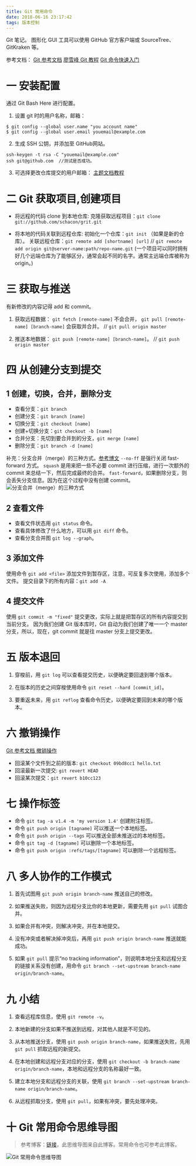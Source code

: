 ```yaml
---
title: Git 常用命令
date: 2018-06-16 23:17:42
tags: 版本控制
---
```

Git 笔记。
图形化 GUI 工具可以使用 GitHub 官方客户端或 SourceTree、GitKraken 等。

参考文档：
[Git 参考文档](https://git-scm.com/book/zh/v2/%E8%B5%B7%E6%AD%A5-%E5%88%9D%E6%AC%A1%E8%BF%90%E8%A1%8C-Git-%E5%89%8D%E7%9A%84%E9%85%8D%E7%BD%AE) 
[廖雪峰 Git 教程](https://www.liaoxuefeng.com/wiki/0013739516305929606dd18361248578c67b8067c8c017b000) 
[Git 命令快速入门](http://blog.jobbole.com/102957/)

# 一 安装配置
通过 Git Bash Here 进行配置。
1. 设置 git 时的用户名称，邮箱：
```
$ git config --global user.name "you account name"
$ git config --global user.email youemail@example.com
```

2. 生成 SSH 公钥，并添加至 GitHub网站。
```
ssh-keygen -t rsa -C "youemail@example.com"
ssh git@github.com  //测试是否成功。
```
3. 可选择更改仓库提交的用户邮箱：
[主题文档教程](https://help.github.com/articles/setting-your-commit-email-address-in-git/)

# 二 Git 获取项目,创建项目
- 将远程的代码 clone 到本地仓库:
克隆获取远程项目：`git clone git://github.com/schacon/grit.git`

- 将本地的代码关联到远程仓库:
初始化一个仓库：`git init` （如果是新的仓库）。
关联远程仓库：`git remote add [shortname] [url]`
// `git remote add origin git@server-name:path/repo-name.git`
(一个项目可以同时拥有好几个远端仓库为了能够区分，通常会起不同的名字。通常主远端仓库被称为origin。)

# 三 获取与推送
有新修改的内容记得 add 和 commit。

1. 获取远程数据：
`git fetch [remote-name]` 不会合并，
`git pull [remote-name] [branch-name]` 会获取并合并。 // `git pull origin master`

2. 推送本地数据：
`git push [remote-name] [branch-name]`。  // `git push origin master`

# 四 从创建分支到提交
## 1 创建，切换，合并，删除分支
- 查看分支：`git branch`
- 创建分支：`git branch [name]`
- 切换分支：`git checkout [name]`
- 创建+切换分支：`git checkout -b [name]`
- 合并分支：先切到要合并到的分支，`git merge [name]`
- 删除分支：`git branch -d [name]`

补充：分支合并（merge）的三种方式。[参考博文](https://www.cnblogs.com/charlesblc/p/6132384.html)
`--no-ff` 是强行关闭 fast-forward 方式。
`squash` 是用来把一些不必要 commit 进行压缩，进行一次额外的 commit 来总结一下，然后完成最终的合并。
`fast-forward`，如果删除分支，则会丢失分支信息。因为在这个过程中没有创建 commit。
![分支合并（merge）的三种方式](图1.PNG)

## 2 查看文件
- 查看文件状态用 `git status` 命令。
- 查看具体修改了什么地方，可以用 `git diff` 命令。
- 查看分支合并图 `git log --graph`。

## 3 添加文件
使用命令 `git add <file>` 添加文件到暂存区，注意，可反复多次使用，添加多个文件。
提交目录下的所有内容：`git add -A`

## 4 提交文件
使用 `git commit -m "fixed"` 提交更改，实际上就是把暂存区的所有内容提交到当前分支。
因为我们创建 Git 版本库时，Git 自动为我们创建了唯一一个 master 分支，所以，现在，git commit 就是往 master 分支上提交更改。

# 五 版本退回
1. 穿梭前，用 `git log` 可以查看提交历史，以便确定要回退到哪个版本。

2. 在版本的历史之间穿梭使用命令 `git reset --hard [commit_id]`。

3. 要重返未来，用 `git reflog` 查看命令历史，以便确定要回到未来的哪个版本。

# 六 撤销操作
[Git 参考文档 撤销操作](https://git-scm.com/book/zh/v1/Git-%E5%9F%BA%E7%A1%80-%E6%92%A4%E6%B6%88%E6%93%8D%E4%BD%9C)

- 回滚某个文件到之前的版本: `git checkout 09bd8cc1 hello.txt`
- 回滚最新一次提交: `git revert HEAD`
- 回滚某次提交：`git revert b10cc123`

# 七 操作标签
- 命令 `git tag -a v1.4 -m 'my version 1.4'` 创建附注标签。
- 命令 `git push origin [tagname]` 可以推送一个本地标签。
- 命令 `git push origin --tags` 可以推送全部未推送过的本地标签。
- 命令 `git tag -d [tagname]` 可以删除一个本地标签。
- 命令 `git push origin :refs/tags/[tagname]` 可以删除一个远程标签。

# 八 多人协作的工作模式
1. 首先试图用 `git push origin branch-name` 推送自己的修改。

2. 如果推送失败，则因为远程分支比你的本地更新，需要先用 `git pull` 试图合并。

3. 如果合并有冲突，则解决冲突，并在本地提交。

4. 没有冲突或者解决掉冲突后，再用 `git push origin branch-name` 推送就能成功。

5. 如果 `git pull` 提示“no tracking information”，则说明本地分支和远程分支的链接关系没有创建，用命令 `git branch --set-upstream branch-name origin/branch-name`。

# 九 小结
1. 查看远程库信息，使用 `git remote -v`。

2. 本地新建的分支如果不推送到远程，对其他人就是不可见的。

3. 从本地推送分支，使用 `git push origin branch-name`，如果推送失败，先用 `git pull` 抓取远程的新提交。

4. 在本地创建和远程分支对应的分支，使用 `git checkout -b branch-name origin/branch-name`，本地和远程分支的名称最好一致。

5. 建立本地分支和远程分支的关联，使用 `git branch --set-upstream branch-name origin/branch-name`。

6. 从远程抓取分支，使用 `git pull`，如果有冲突，要先处理冲突。

# 十 Git 常用命令思维导图
> 参考博客：[链接](https://www.jianshu.com/p/eb8090598762)，此思维导图来自此博客。常用命令也可参考此博客。

![Git 常用命令思维导图](图2.PNG)